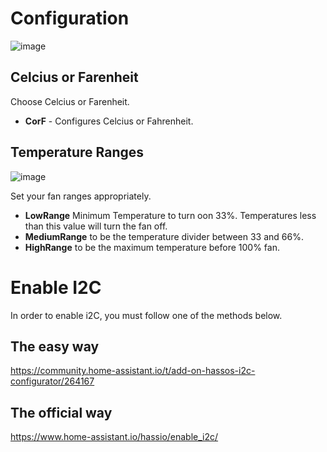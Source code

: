 # Configuration
![image](https://raw.githubusercontent.com/adamoutler/HassOSArgonOneAddon/main/gitResources/Configuration.png)
## Celcius or Farenheit
Choose Celcius or Farenheit.
* **CorF** - Configures Celcius or Fahrenheit.

## Temperature Ranges
![image](https://raw.githubusercontent.com/adamoutler/HassOSArgonOneAddon/main/gitResources/FanRangeExplaination.png)

Set your fan ranges appropriately. 
* **LowRange** Minimum Temperature to turn oon 33%. Temperatures less than this value will turn the fan off.
* **MediumRange** to be the temperature divider between 33 and 66%.
* **HighRange** to be the maximum temperature before 100% fan.

# Enable I2C
In order to enable i2C, you must follow one of the methods below. 

## The easy way
https://community.home-assistant.io/t/add-on-hassos-i2c-configurator/264167

## The official way
https://www.home-assistant.io/hassio/enable_i2c/